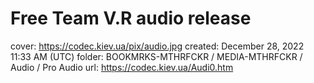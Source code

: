 # Free Team V.R audio release

cover: https://codec.kiev.ua/pix/audio.jpg
created: December 28, 2022 11:33 AM (UTC)
folder: BOOKMRKS-MTHRFCKR / MEDIA-MTHRFCKR / Audio / Pro Audio
url: https://codec.kiev.ua/Audi0.htm